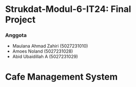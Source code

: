 # Strukdat-Modul-6-IT24: Final Project

### Anggota

- Maulana Ahmad Zahiri (5027231010)
- Amoes Noland (5027231028)
- Abid Ubaidillah A (5027231029)

# Cafe Management System
